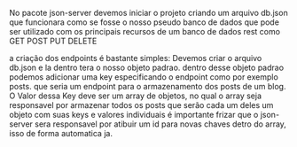 No pacote json-server devemos iniciar o projeto criando um arquivo db.json
que funcionara como se fosse o nosso pseudo banco de dados que pode ser 
utilizado com os principais recursos de um banco de dados rest como GET POST PUT DELETE

a criação dos endpoints é bastante simples:
Devemos criar o arquivo db.json e la dentro tera o nosso objeto padrao.
dentro desse objeto padrao podemos adicionar uma key especificando o endpoint
como por exemplo posts. que seria um endpoint para o armazenamento dos posts de um blog.
O Valor dessa Key deve ser um array de objetos, no qual o array seja responsavel por armazenar
todos os posts que serão cada um deles um objeto com suas keys e valores individuais
é importante frizar que o json-server sera responsavel por atibuir um id para novas chaves detro do 
array, isso de forma automatica ja.

